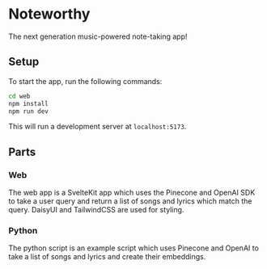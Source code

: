 # Noteworthy

The next generation music-powered note-taking app! 

## Setup

To start the app, run the following commands:

```bash
cd web
npm install
npm run dev
```

This will run a development server at `localhost:5173`.

## Parts

### Web

The web app is a SvelteKit app which uses the Pinecone and OpenAI SDK to take a user query and return a list of songs and lyrics which match the query. DaisyUI and TailwindCSS are used for styling.

### Python

The python script is an example script which uses Pinecone and OpenAI to take a list of songs and lyrics and create their embeddings.